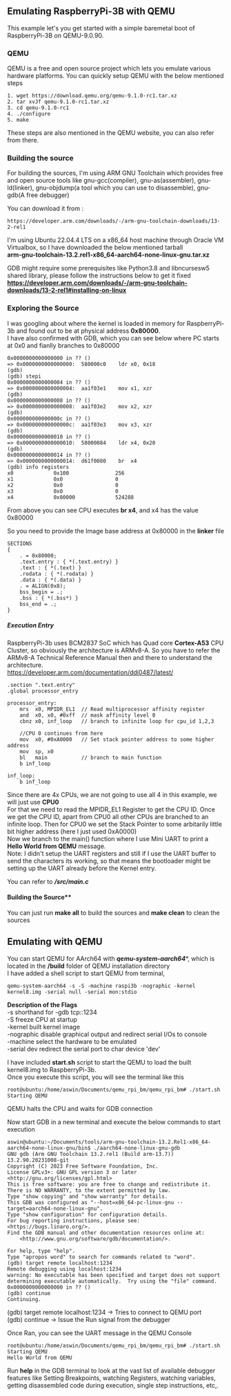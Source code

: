 ## Emulating RaspberryPi-3B with QEMU
This example let's you get started with a simple baremetal boot of RaspberryPi-3B on QEMU-9.0.90.

### QEMU
QEMU is a free and open source project which lets you emulate various hardware platforms.
You can quickly setup QEMU with the below mentioned steps
~~~
1. wget https://download.qemu.org/qemu-9.1.0-rc1.tar.xz
2. tar xvJf qemu-9.1.0-rc1.tar.xz
3. cd qemu-9.1.0-rc1
4. ./configure
5. make
~~~
These steps are also mentioned in the QEMU website, you can also refer from there.

### Building the source

For building the sources, I'm using ARM GNU Toolchain which provides free and open source tools like gnu-gcc(compiler), gnu-as(assembler), gnu-ld(linker), gnu-objdump(a tool which you can use to disassemble), gnu-gdb(A free debugger)

You can download it from :
~~~
https://developer.arm.com/downloads/-/arm-gnu-toolchain-downloads/13-2-rel1
~~~
I'm using Ubuntu 22.04.4 LTS on a x86_64 host machine through Oracle VM Virtualbox, so I have downloaded the below mentioned tarball  
**arm-gnu-toolchain-13.2.rel1-x86_64-aarch64-none-linux-gnu.tar.xz** 

GDB might require some prerequisites like Python3.8 and libncursesw5 shared library, please follow the instructions below to get it fixed  
**https://developer.arm.com/downloads/-/arm-gnu-toolchain-downloads/13-2-rel1#installing-on-linux**  

### Exploring the Source
I was googling about where the kernel is loaded in memory for RaspberryPi-3b and found out to be at physical address **0x80000**.  
I have also confirmed with GDB, which you can see below where PC starts at 0x0 and fianlly branches to 0x80000
~~~
0x0000000000000000 in ?? ()
=> 0x0000000000000000:	580000c0	ldr	x0, 0x18
(gdb) 
(gdb) stepi
0x0000000000000004 in ?? ()
=> 0x0000000000000004:	aa1f03e1	mov	x1, xzr
(gdb) 
0x0000000000000008 in ?? ()
=> 0x0000000000000008:	aa1f03e2	mov	x2, xzr
(gdb) 
0x000000000000000c in ?? ()
=> 0x000000000000000c:	aa1f03e3	mov	x3, xzr
(gdb) 
0x0000000000000010 in ?? ()
=> 0x0000000000000010:	58000084	ldr	x4, 0x20
(gdb) 
0x0000000000000014 in ?? ()
=> 0x0000000000000014:	d61f0080	br	x4
(gdb) info registers
x0             0x100               256
x1             0x0                 0
x2             0x0                 0
x3             0x0                 0
x4             0x80000             524288
~~~

From above you can see CPU executes **br x4**, and x4 has the value 0x80000

So you need to provide the Image base address at 0x80000 in the **linker** file  
~~~
SECTIONS
{
	. = 0x80000;
	.text.entry : { *(.text.entry) }
	.text : { *(.text) }
	.rodata : { *(.rodata) }
	.data : { *(.data) }
	. = ALIGN(0x8);
	bss_begin = .;
	.bss : { *(.bss*) } 
	bss_end = .;
}
~~~

##### Execution Entry
RaspberryPi-3b uses BCM2837 SoC which has Quad core **Cortex-A53** CPU Cluster, so obviously the architecture is ARMv8-A. So you have to refer the ARMv8-A Technical Reference Manual then and there to understand the architecture.  
https://developer.arm.com/documentation/ddi0487/latest/

~~~
.section ".text.entry"
.global processor_entry

processor_entry:
	mrs  x0, MPIDR_EL1	// Read multiprocessor affinity register
	and  x0, x0, #0xff	// mask affinity level 0
	cbnz x0, inf_loop	// branch to infinite loop for cpu_id 1,2,3

	//CPU 0 continues from here
	mov  x0, #0xA0000	// Set stack pointer address to some higher address
	mov  sp, x0
	bl   main			// branch to main function
	b inf_loop

inf_loop:
	b inf_loop
~~~

Since there are 4x CPUs, we are not going to use all 4 in this example, we will just use **CPU0**  
For that we need to read the MPIDR_EL1 Register to get the CPU ID. Once we get the CPU ID, apart from CPU0 all other CPUs are branched to an infinite loop.
Then for CPU0 we set the Stack Pointer to some arbitarily little bit higher address (here I just used 0xA0000)  
Now we branch to the main() function where I use Mini UART to print a **Hello World from QEMU** message.  
Note: I didn't setup the UART registers and still if I use the UART buffer to send the characters its working, so that means the bootloader might be setting up the UART already before the Kernel entry.  

You can refer to ***/src/main.c***  

#### Building the Source**
You can just run **make all** to build the sources and **make clean** to clean the sources

## Emulating with QEMU
You can start QEMU for AArch64 with ***qemu-system-aarch64****, which is located in the **/build** folder of QEMU installation directory  
I have added a shell script to start QEMU from terminal,
~~~
qemu-system-aarch64 -s -S -machine raspi3b -nographic -kernel kernel8.img -serial null -serial mon:stdio
~~~

**Description of the Flags**  
-s              shorthand for -gdb tcp::1234  
-S              freeze CPU at startup  
-kernel         built kernel image  
-nographic      disable graphical output and redirect serial I/Os to console  
-machine        select the hardware to be emulated  
-serial dev     redirect the serial port to char device 'dev'  

I have included **start.sh** script to start the QEMU to load the built kernel8.img to RaspberryPi-3b.  
Once you execute this script, you will see the terminal like this  
~~~
root@ubuntu:/home/aswin/Documents/qemu_rpi_bm/qemu_rpi_bm# ./start.sh 
Starting QEMU
~~~

QEMU halts the CPU and waits for GDB connection  

Now start GDB in a new terminal and execute the below commands to start execution  
~~~
aswin@ubuntu:~/Documents/tools/arm-gnu-toolchain-13.2.Rel1-x86_64-aarch64-none-linux-gnu/bin$ ./aarch64-none-linux-gnu-gdb
GNU gdb (Arm GNU Toolchain 13.2.rel1 (Build arm-13.7)) 13.2.90.20231008-git
Copyright (C) 2023 Free Software Foundation, Inc.
License GPLv3+: GNU GPL version 3 or later <http://gnu.org/licenses/gpl.html>
This is free software: you are free to change and redistribute it.
There is NO WARRANTY, to the extent permitted by law.
Type "show copying" and "show warranty" for details.
This GDB was configured as "--host=x86_64-pc-linux-gnu --target=aarch64-none-linux-gnu".
Type "show configuration" for configuration details.
For bug reporting instructions, please see:
<https://bugs.linaro.org/>.
Find the GDB manual and other documentation resources online at:
    <http://www.gnu.org/software/gdb/documentation/>.

For help, type "help".
Type "apropos word" to search for commands related to "word".
(gdb) target remote localhost:1234
Remote debugging using localhost:1234
warning: No executable has been specified and target does not support
determining executable automatically.  Try using the "file" command.
0x0000000000000000 in ?? ()
(gdb) continue
Continuing.
~~~

(gdb) target remote localhost:1234  -> Tries to connect to QEMU port   
(gdb) continue                      -> Issue the Run signal from the debugger  

Once Ran, you can see the UART message in the QEMU Console  
~~~
root@ubuntu:/home/aswin/Documents/qemu_rpi_bm/qemu_rpi_bm# ./start.sh 
Starting QEMU
Hello World from QEMU
~~~

Run **help** in the GDB terminal to look at the vast list of available debugger features like Setting Breakpoints, watching Registers, watching variables, getting disassembled code during execution, single step instructions, etc,.  
